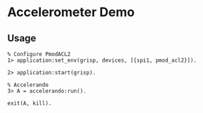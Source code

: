 # Accelerometer Demo

## Usage

```erlang-repl
% Configure PmodACL2
1> application:set_env(grisp, devices, [{spi1, pmod_acl2}]).

2> application:start(grisp).

% Accelerando
3> A = accelerando:run().

exit(A, kill).
```
